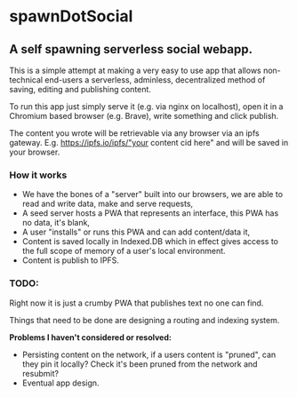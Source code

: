 # spawnDotSocial
## A self spawning serverless social webapp.

This is a simple attempt at making a very easy to use app that allows non-technical end-users a serverless, adminless, decentralized method of saving, editing and publishing content.

To run this app just simply serve it (e.g. via nginx on localhost), open it
in a Chromium based browser (e.g. Brave), write something and click publish.

The content you wrote will be retrievable via any browser via an ipfs gateway.
E.g. https://ipfs.io/ipfs/"your content cid here" and will be saved in your browser.  

### How it works

- We have the bones of a "server" built into our browsers, we are able to read and write data, make and serve requests,
- A seed server hosts a PWA that represents an interface, this PWA has no data, it's blank,
- A user "installs" or runs this PWA and can add content/data it,
- Content is saved locally in Indexed.DB which in effect gives access to the full scope of memory of a user's local environment.
- Content is publish to IPFS.

### TODO:

Right now it is just a crumby PWA that publishes text no one can find.

Things that need to be done are designing a routing and indexing system.

**Problems I haven't considered or resolved:**

- Persisting content on the network, if a users content is "pruned", can they pin it locally? Check it's been pruned from the network and resubmit?
- Eventual app design.
